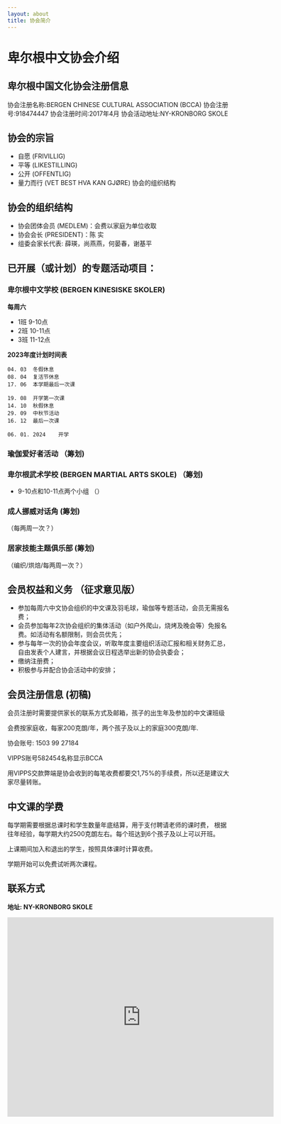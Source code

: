```yaml
---
layout: about
title: 协会简介
---
```


卑尔根中文协会介绍
=================

## 卑尔根中国文化协会注册信息
协会注册名称:BERGEN CHINESE CULTURAL ASSOCIATION (BCCA)
协会注册号:918474447
协会注册时间:2017年4月
协会活动地址:NY-KRONBORG SKOLE

## 协会的宗旨
* 自愿 (FRIVILLIG)
* 平等 (LIKESTILLING)
* 公开 (OFFENTLIG)
* 量力而行 (VET BEST HVA KAN GJØRE)
协会的组织结构

## 协会的组织结构
* 协会团体会员 (MEDLEM)：会费以家庭为单位收取
* 协会会长 (PRESIDENT)：陈 实
* 组委会家长代表: 薛瑛，尚燕燕，何晏春，谢基平

## 已开展（或计划）的专题活动项目： 

### 卑尔根中文学校 (BERGEN KINESISKE SKOLER)
**每周六**
* 1班 9-10点
* 2班 10-11点
* 3班 11-12点

**2023年度计划时间表**
```text
04. 03	冬假休息
08. 04	复活节休息
17. 06	本学期最后一次课
	
19. 08	开学第一次课
14. 10	秋假休息
29. 09 	中秋节活动
16. 12	最后一次课

06. 01. 2024	开学
```

### 瑜伽爱好者活动 （筹划)

### 卑尔根武术学校 (BERGEN MARTIAL ARTS SKOLE) （筹划)
* 9-10点和10-11点两个小组 （）

### 成人挪威对话角 (筹划)
（每两周一次？）

### 居家技能主题俱乐部 (筹划)
（编织/烘焙/每两周一次？）

## 会员权益和义务 （征求意见版）
* 参加每周六中文协会组织的中文课及羽毛球，瑜伽等专题活动，会员无需报名费；
* 会员参加每年2次协会组织的集体活动（如户外爬山，烧烤及晚会等）免报名费。如活动有名额限制，则会员优先；
* 参与每年一次的协会年度会议，听取年度主要组织活动汇报和相关财务汇总，自由发表个人建言，并根据会议日程选举出新的协会执委会；
* 缴纳注册费；
* 积极参与并配合协会活动中的安排；

## 会员注册信息 (初稿)
会员注册时需要提供家长的联系方式及邮箱，孩子的出生年及参加的中文课班级

会费按家庭收，每家200克朗/年，两个孩子及以上的家庭300克朗/年. 

协会账号: 1503 99 27184

VIPPS账号582454名称显示BCCA

用VIPPS交款弊端是协会收到的每笔收费都要交1,75%的手续费，所以还是建议大家尽量转账。 

## 中文课的学费
每学期需要根据总课时和学生数量年底结算，用于支付聘请老师的课时费， 根据往年经验，每学期大约2500克朗左右。每个班达到6个孩子及以上可以开班。

上课期间加入和退出的学生，按照具体课时计算收费。

学期开始可以免费试听两次课程。


## 联系方式
**地址: NY-KRONBORG SKOLE**
<br>
<div>
<iframe src="https://www.google.com/maps/embed?pb=!1m18!1m12!1m3!1d1972.2062086567596!2d5.334264829956057!3d60.37575338038446!2m3!1f0!2f0!3f0!3m2!1i1024!2i768!4f13.1!3m3!1m2!1s0x463cf95199e23901%3A0xd4e1a4248751e79c!2sNy-Krohnborg%20skole!5e0!3m2!1sno!2sno!4v1683927629013!5m2!1sno!2sno" width="600" height="450" style="border:0;" allowfullscreen="" loading="lazy" referrerpolicy="no-referrer-when-downgrade"></iframe>
</div>
